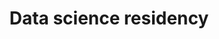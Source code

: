 ---
title: Data science residency
type: landing
show_breadcrumb: true

tags: ["training-en"]

sections:
  - block: markdown
    content:
      title: Samarco Data science residency
      subtitle:
      text: '<p>Samarco selected 16 employees from different areas to make up the first Data Science Residency class, in partnership with the Computer Science Department at UFMG. On March 3, 2023, these professionals completed this stage, where they delved deeper, applied knowledge and developed models and prototypes of solutions with great potential to create value for the business.

      The main objective of the program was to enhance the development of Data Science, an unavoidable opportunity for the mining industry.

      
      Melissa Cangussu Vianna is a Strategic Marketing Analyst at the company and loved participating in the program. “It was a great experience, as it allowed the knowledge of UFMG tutors and professors to join our daily practice here at Samarco.”

      
      The Business Development and Innovation Manager, Bruno S. Pimentel, reinforces that “the Program brings an innovative format for learning and applying critical knowledge to Samarco”. According to him, “the partnership with one of the best Computer Science schools in Brazil makes all the difference.”

      
      This is yet another initiative that is part of the Movement for Innovation, an initiative that reinforces the company’s mobilization to advance its mining purpose in a different, more sustainable and safer way.'

  - block: image-gallery
    custom_id: 'minha-galeria'
    content:
      images:
        - filename: SAMARCO-1-1.png

    design:
      columns: '1'
---